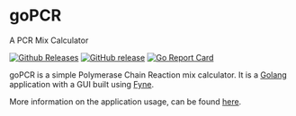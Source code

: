 # goPCR
A PCR Mix Calculator

[![Github Releases](https://img.shields.io/github/downloads/Godrigos/goPCR/total.svg?style=flat-square)](https://github.com/Godrigos/goPCR/releases)
[![GitHub release](https://img.shields.io/github/release/Godrigos/goPCR.svg?style=flat-square)](https://github.com/Godrigos/goPCR/releases/latest)
[![Go Report Card](https://goreportcard.com/badge/github.com/Godrigos/goPCR)](https://goreportcard.com/report/github.com/Godrigos/goPCR)

goPCR is a simple Polymerase Chain Reaction mix calculator.
It is a [Golang](https://golang.org/) application
with a GUI built using [Fyne](https://fyne.io/).

More information on the application usage, can be found
[here](https://github.com/Godrigos/goPCR/wiki).
